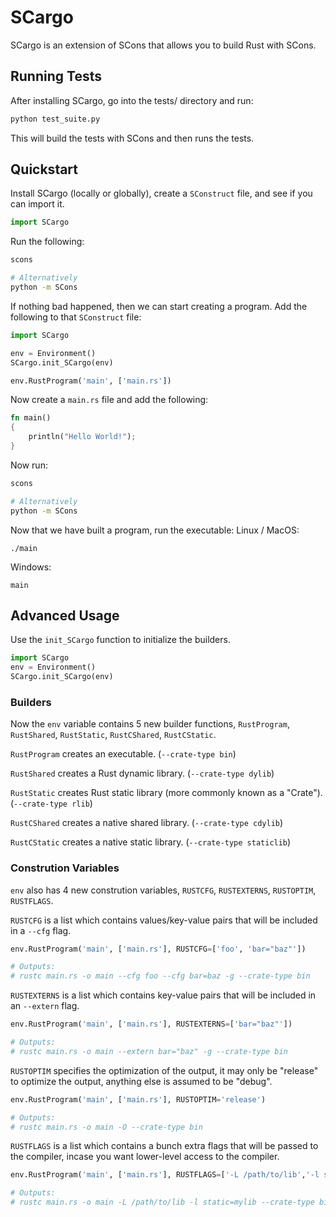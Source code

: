 # SCargo
SCargo is an extension of SCons that allows you to build Rust with SCons.

## Running Tests
After installing SCargo, go into the tests/ directory and run:
```sh
python test_suite.py
```

This will build the tests with SCons and then runs the tests.

## Quickstart
Install SCargo (locally or globally), create a `SConstruct` file, and see if you can import it.
```py
import SCargo
```

Run the following:
```sh
scons

# Alternatively
python -m SCons
```

If nothing bad happened, then we can start creating a program.
Add the following to that `SConstruct` file:
```py
import SCargo

env = Environment()
SCargo.init_SCargo(env)

env.RustProgram('main', ['main.rs'])
```

Now create a `main.rs` file and add the following:
```rs
fn main()
{
	println("Hello World!");
}
```

Now run:
```sh
scons

# Alternatively
python -m SCons
```

Now that we have built a program, run the executable:
Linux / MacOS:
```
./main
```

Windows:
```
main
```

## Advanced Usage
Use the `init_SCargo` function to initialize the builders.
```py
import SCargo
env = Environment()
SCargo.init_SCargo(env)
```

### Builders

Now the `env` variable contains 5 new builder functions, `RustProgram`, `RustShared`, `RustStatic`, `RustCShared`, `RustCStatic`.

`RustProgram` creates an executable. (`--crate-type bin`)

`RustShared` creates a Rust dynamic library. (`--crate-type dylib`)

`RustStatic` creates Rust static library (more commonly known as a "Crate"). (`--crate-type rlib`)

`RustCShared` creates a native shared library. (`--crate-type cdylib`)

`RustCStatic` creates a native static library. (`--crate-type staticlib`)

### Constrution Variables

`env` also has 4 new constrution variables, `RUSTCFG`, `RUSTEXTERNS`, `RUSTOPTIM`, `RUSTFLAGS`.

`RUSTCFG` is a list which contains values/key-value pairs that will be included in a `--cfg` flag.
```py
env.RustProgram('main', ['main.rs'], RUSTCFG=['foo', 'bar="baz"'])

# Outputs:
# rustc main.rs -o main --cfg foo --cfg bar=baz -g --crate-type bin
```

`RUSTEXTERNS` is a list which contains key-value pairs that will be included in an `--extern` flag.
```py
env.RustProgram('main', ['main.rs'], RUSTEXTERNS=['bar="baz"'])

# Outputs:
# rustc main.rs -o main --extern bar="baz" -g --crate-type bin
```

`RUSTOPTIM` specifies the optimization of the output, it may only be "release" to optimize the output, anything else is assumed to be "debug".
```py
env.RustProgram('main', ['main.rs'], RUSTOPTIM='release')

# Outputs:
# rustc main.rs -o main -O --crate-type bin
```

`RUSTFLAGS` is a list which contains a bunch extra flags that will be passed to the compiler, incase you want lower-level access to the compiler.
```py
env.RustProgram('main', ['main.rs'], RUSTFLAGS=['-L /path/to/lib','-l static=mylib'])

# Outputs:
# rustc main.rs -o main -L /path/to/lib -l static=mylib --crate-type bin
```
